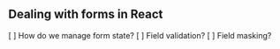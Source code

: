 ## Dealing with forms in React

[ ] How do we manage form state?
[ ] Field validation?
[ ] Field masking?
